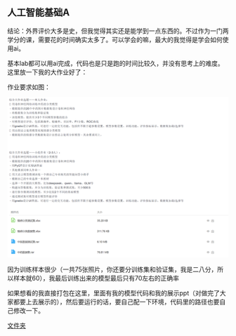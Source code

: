 ## 人工智能基础A

结论：外界评价大多是史，但我觉得其实还是能学到一点东西的。不过作为一门两学分的课，需要花的时间确实太多了。可以学会的嘛，最大的我觉得是学会如何使用ai。

基本lab都可以用ai完成，代码也是只是跑的时间比较久，并没有思考上的难度。这里放一下我的大作业好了：

作业要求如图：

![作业](docs/ai/pic.png)

因为训练样本很少（一共75张照片，你还要分训练集和验证集，我是二八分，所以样本就60），我最后训练出来的模型最后只有70左右的正确率

如果想看的我直接打包在这里，里面有我的模型代码和我的展示ppt（对做完了大家都要上去展示的），然后要运行的话，要自己配一下环境，代码里的路径也要自己修改一下。

[文件夹](https://github.com/lfp1111/flip-/tree/master/docs/ai)